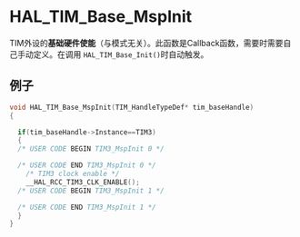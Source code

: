 # HAL_TIM_Base_MspInit

TIM外设的​**​基础硬件使能​**​（与模式无关）。此函数是Callback函数，需要时需要自己手动定义。在调用 `HAL_TIM_Base_Init()`时自动触发。

## 例子

```c
void HAL_TIM_Base_MspInit(TIM_HandleTypeDef* tim_baseHandle)
{

  if(tim_baseHandle->Instance==TIM3)
  {
  /* USER CODE BEGIN TIM3_MspInit 0 */

  /* USER CODE END TIM3_MspInit 0 */
    /* TIM3 clock enable */
    __HAL_RCC_TIM3_CLK_ENABLE();
  /* USER CODE BEGIN TIM3_MspInit 1 */

  /* USER CODE END TIM3_MspInit 1 */
  }
}
```